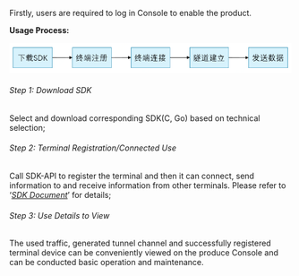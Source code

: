 Firstly, users are required to log in Console to enable the product.

**Usage Process:**

<img src="../../../image/Edge-Network-Tunnel/Quick-Start.png" style="zoom:85%;" />

###### Step 1: Download SDK

Select and download corresponding SDK(C, Go) based on technical selection;

###### Step 2: Terminal Registration/Connected Use

Call SDK-API to register the terminal and then it can connect, send information to and receive information from other terminals. Please refer to ‘*[SDK Document](SDK-Reference/Overview.md)*’ for details;

###### Step 3: Use Details to View

The used traffic, generated tunnel channel and successfully registered terminal device can be conveniently viewed on the produce Console and can be conducted basic operation and maintenance.

